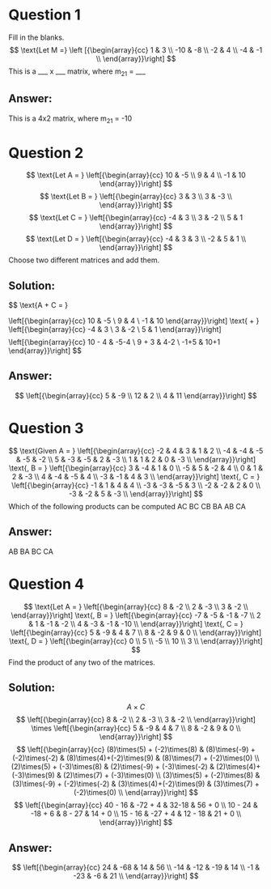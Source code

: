 # Question 1
Fill in the blanks.
$$
\text{Let M =}
\left [{\begin{array}{cc}
1 & 3 \\
-10 & -8 \\
-2 & 4 \\
-4 & -1 \\
\end{array}}\right]
$$
This is a \_\_\_ x \_\_\_ matrix, where m<sub>21</sub> = \_\_\_

## Answer:
This is a 4x2 matrix, where m<sub>21</sub> = -10

# Question 2 
$$
\text{Let A = }
\left[{\begin{array}{cc}
10 & -5 \\
9 & 4 \\
-1 & 10
\end{array}}\right]
$$
$$
\text{Let B = }
\left[{\begin{array}{cc}
3 & 3 \\
3 & -3 \\
\end{array}}\right]
$$
$$
\text{Let C = }
\left[{\begin{array}{cc}
-4 & 3 \\
3 & -2 \\
5 & 1
\end{array}}\right]
$$
$$
\text{Let D = }
\left[{\begin{array}{cc}
-4 & 3 & 3 \\
-2 & 5 & 1 \\
\end{array}}\right]
$$
Choose two different matrices and add them.

## Solution:
$$
\text{A + C = }

\left[{\begin{array}{cc}
10 & -5 \\
9 & 4 \\
-1 & 10
\end{array}}\right]
\text{ + }
\left[{\begin{array}{cc}
-4 & 3 \\
3 & -2 \\
5 & 1
\end{array}}\right]
$$
$$
\left[{\begin{array}{cc}
10 - 4 & -5-4 \\
9 + 3 & 4-2 \\
-1+5 & 10+1
\end{array}}\right]
$$
## Answer:
$$
\left[{\begin{array}{cc}
5 & -9 \\
12 & 2 \\
4 & 11
\end{array}}\right]
$$

# Question 3
$$
\text{Given A = }
\left[{\begin{array}{cc}
-2 & 4 & 3 & 1 & 2 \\
-4 & -4 & -5 & -5 & -2 \\
5 & -3 & -5 & 2 & -3 \\ 
1 & 1 & 2 & 0 & -3 \\
\end{array}}\right]
\text{, B = }
\left[{\begin{array}{cc}
3 & -4 & 1 & 0 \\
-5 & 5 & -2 & 4 \\
0 & 1 & 2 & -3 \\ 
4 & -4 & -5 & 4 \\
-3 & -1 & 4 & 3 \\
\end{array}}\right]
\text{, C = }
\left[{\begin{array}{cc}
-1 & 1 & 4 & 4 \\
-3 & -3 & -5 & 3 \\
-2 & -2 & 2 & 0 \\ 
-3 & -2 & 5 & -3 \\
\end{array}}\right]
$$
Which of the following products can be computed
AC BC CB BA AB CA

## Answer:
AB BA BC CA

# Question 4
$$
\text{Let A = }
\left[{\begin{array}{cc}
8 & -2 \\
2 & -3 \\
3 & -2 \\ 
\end{array}}\right]
\text{, B = }
\left[{\begin{array}{cc}
-7 & -5 & -1 & -7 \\
2 & 1 & -1 & -2 \\
4 & -3 & -1 & -10 \\ 
\end{array}}\right]
\text{, C = }
\left[{\begin{array}{cc}
5 & -9 & 4 & 7 \\
8 & -2 & 9 & 0 \\
\end{array}}\right]
\text{, D = }
\left[{\begin{array}{cc}
0 \\
5 \\
-5 \\ 
10 \\
3 \\
\end{array}}\right]
$$
Find the product of any two of the matrices.

## Solution:

$$
A \times C
$$
$$
\left[{\begin{array}{cc}
8 & -2 \\
2 & -3 \\
3 & -2 \\ 
\end{array}}\right]
\times
\left[{\begin{array}{cc}
5 & -9 & 4 & 7 \\
8 & -2 & 9 & 0 \\
\end{array}}\right]
$$
$$
\left[{\begin{array}{cc}
(8)\times(5) + (-2)\times(8)  & (8)\times(-9) + (-2)\times(-2) & (8)\times(4)+(-2)\times(9) & (8)\times(7) + (-2)\times(0) \\
(2)\times(5) + (-3)\times(8)  & (2)\times(-9) + (-3)\times(-2) & (2)\times(4)+(-3)\times(9) & (2)\times(7) + (-3)\times(0) \\
(3)\times(5) + (-2)\times(8)  & (3)\times(-9) + (-2)\times(-2) & (3)\times(4)+(-2)\times(9) & (3)\times(7) + (-2)\times(0) \\
\end{array}}\right]
$$
$$
\left[{\begin{array}{cc}
40 - 16  & -72 + 4 & 32-18 & 56 + 0 \\
10 - 24  & -18 + 6 & 8 - 27 & 14 + 0 \\
15 - 16  &  -27 + 4 & 12 - 18 & 21 + 0 \\
\end{array}}\right]
$$
## Answer:
$$
\left[{\begin{array}{cc}
24  & -68 & 14 & 56  \\
-14  & -12 & -19 & 14 \\
-1  &  -23 & -6 & 21 \\
\end{array}}\right]
$$